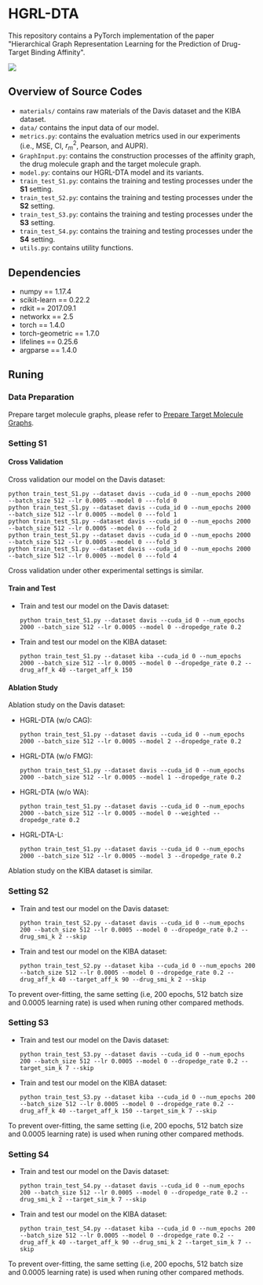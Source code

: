 # HGRL-DTA
This repository contains a PyTorch implementation of the paper "Hierarchical Graph Representation Learning for the Prediction of Drug-Target Binding Affinity".

<img src="./Framework.jpg" style="zoom: 100%;"/>

## Overview of Source Codes
- `materials/` contains raw materials of the Davis dataset and the KIBA dataset.
- `data/` contains the input data of our model.
- `metrics.py`: contains the evaluation metrics used in our experiments (i.e., MSE, CI, $r_m^2$, Pearson, and AUPR).
- `GraphInput.py`: contains the construction processes of the affinity graph, the drug molecule graph and the target molecule graph.
- `model.py`: contains our HGRL-DTA model and its variants.
- `train_test_S1.py`: contains the training and testing processes under the **S1** setting.
- `train_test_S2.py`: contains the training and testing processes under the **S2** setting.
- `train_test_S3.py`: contains the training and testing processes under the **S3** setting.
- `train_test_S4.py`: contains the training and testing processes under the **S4** setting.
- `utils.py`: contains utility functions.

## Dependencies
- numpy == 1.17.4
- scikit-learn == 0.22.2
- rdkit == 2017.09.1
- networkx == 2.5
- torch == 1.4.0
- torch-geometric == 1.7.0
- lifelines == 0.25.6
- argparse == 1.4.0

## Runing

### Data Preparation
Prepare target molecule graphs, please refer to [Prepare Target Molecule Graphs](https://github.com/Zhaoyang-Chu/HGRL-DTA/tree/main/source/data#2-prepare-for-target-molecule-graphs).

### Setting S1

#### Cross Validation
Cross validation our model on the Davis dataset:
```shell
python train_test_S1.py --dataset davis --cuda_id 0 --num_epochs 2000 --batch_size 512 --lr 0.0005 --model 0 ---fold 0
python train_test_S1.py --dataset davis --cuda_id 0 --num_epochs 2000 --batch_size 512 --lr 0.0005 --model 0 ---fold 1
python train_test_S1.py --dataset davis --cuda_id 0 --num_epochs 2000 --batch_size 512 --lr 0.0005 --model 0 ---fold 2
python train_test_S1.py --dataset davis --cuda_id 0 --num_epochs 2000 --batch_size 512 --lr 0.0005 --model 0 ---fold 3
python train_test_S1.py --dataset davis --cuda_id 0 --num_epochs 2000 --batch_size 512 --lr 0.0005 --model 0 ---fold 4
```
Cross validation under other experimental settings is similar.

#### Train and Test
- Train and test our model on the Davis dataset:
    ```shell
    python train_test_S1.py --dataset davis --cuda_id 0 --num_epochs 2000 --batch_size 512 --lr 0.0005 --model 0 --dropedge_rate 0.2
    ```
- Train and test our model on the KIBA dataset:
    ```shell
    python train_test_S1.py --dataset kiba --cuda_id 0 --num_epochs 2000 --batch_size 512 --lr 0.0005 --model 0 --dropedge_rate 0.2 --drug_aff_k 40 --target_aff_k 150
    ```

#### Ablation Study
Ablation study on the Davis dataset:
- HGRL-DTA (w/o CAG):
    ```shell
    python train_test_S1.py --dataset davis --cuda_id 0 --num_epochs 2000 --batch_size 512 --lr 0.0005 --model 2 --dropedge_rate 0.2
    ```
- HGRL-DTA (w/o FMG):
    ```shell
    python train_test_S1.py --dataset davis --cuda_id 0 --num_epochs 2000 --batch_size 512 --lr 0.0005 --model 1 --dropedge_rate 0.2
    ```
- HGRL-DTA (w/o WA):
    ```shell
    python train_test_S1.py --dataset davis --cuda_id 0 --num_epochs 2000 --batch_size 512 --lr 0.0005 --model 0 --weighted --dropedge_rate 0.2
    ```
- HGRL-DTA-L:
    ```shell
    python train_test_S1.py --dataset davis --cuda_id 0 --num_epochs 2000 --batch_size 512 --lr 0.0005 --model 3 --dropedge_rate 0.2
    ```
Ablation study on the KIBA dataset is similar.

### Setting S2
- Train and test our model on the Davis dataset:
    ```shell
    python train_test_S2.py --dataset davis --cuda_id 0 --num_epochs 200 --batch_size 512 --lr 0.0005 --model 0 --dropedge_rate 0.2 --drug_smi_k 2 --skip
    ```
- Train and test our model on the KIBA dataset:
    ```shell
    python train_test_S2.py --dataset kiba --cuda_id 0 --num_epochs 200 --batch_size 512 --lr 0.0005 --model 0 --dropedge_rate 0.2 --drug_aff_k 40 --target_aff_k 90 --drug_smi_k 2 --skip
    ```
To prevent over-fitting, the same setting (i.e, 200 epochs, 512 batch size and 0.0005 learning rate) is used when runing other compared methods.

### Setting S3
- Train and test our model on the Davis dataset:
    ```shell
    python train_test_S3.py --dataset davis --cuda_id 0 --num_epochs 200 --batch_size 512 --lr 0.0005 --model 0 --dropedge_rate 0.2 --target_sim_k 7 --skip
    ```
- Train and test our model on the KIBA dataset:
    ```shell
    python train_test_S3.py --dataset kiba --cuda_id 0 --num_epochs 200 --batch_size 512 --lr 0.0005 --model 0 --dropedge_rate 0.2 --drug_aff_k 40 --target_aff_k 150 --target_sim_k 7 --skip
    ```
To prevent over-fitting, the same setting (i.e, 200 epochs, 512 batch size and 0.0005 learning rate) is used when runing other compared methods.

### Setting S4
- Train and test our model on the Davis dataset:
    ```shell
    python train_test_S4.py --dataset davis --cuda_id 0 --num_epochs 200 --batch_size 512 --lr 0.0005 --model 0 --dropedge_rate 0.2 --drug_smi_k 2 --target_sim_k 7 --skip
    ```
- Train and test our model on the KIBA dataset:
    ```shell
    python train_test_S4.py --dataset kiba --cuda_id 0 --num_epochs 200 --batch_size 512 --lr 0.0005 --model 0 --dropedge_rate 0.2 --drug_aff_k 40 --target_aff_k 90 --drug_smi_k 2 --target_sim_k 7 --skip
    ```
To prevent over-fitting, the same setting (i.e, 200 epochs, 512 batch size and 0.0005 learning rate) is used when runing other compared methods.
